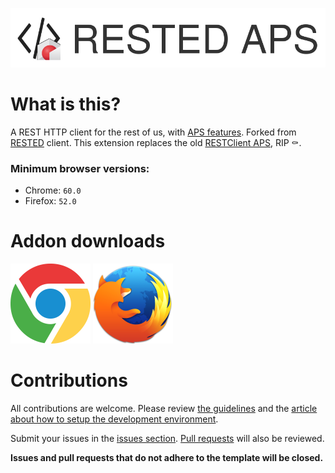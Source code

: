 ![RESTED APS logo](./doc/images/rested-aps-logo-full.png)

# What is this?

A REST HTTP client for the rest of us, with [APS features](https://doc.apsstandard.org/). Forked from [RESTED](../../../../RESTEDClient/RESTED) client. This extension replaces the old [RESTClient APS](../../../../odin-public/RESTClient-APS), RIP ⚰️.

### Minimum browser versions:

- Chrome: `60.0`
- Firefox: `52.0`

# Addon downloads
<a href='https://chrome.google.com/webstore/detail/rested-aps/omkndfeccmeplaimlpaefimnimmniccl'><img src='./doc/images/chrome-icon.png' height='128' alt='Chrome'></a>
<a href='https://addons.mozilla.org/en-US/firefox/addon/rested-aps/'><img src='./doc/images/firefox-icon.png' height='128' alt='Firefox'></a>

# Contributions

All contributions are welcome. Please review [the guidelines](.github/CONTRIBUTING.md) and the [article about how to setup the development environment](../../wiki/Setting-up-a-dev-environment).

Submit your issues in the [issues section](../../issues). [Pull requests](../../pulls) will also be reviewed.

**Issues and pull requests that do not adhere to the template will be closed.**
